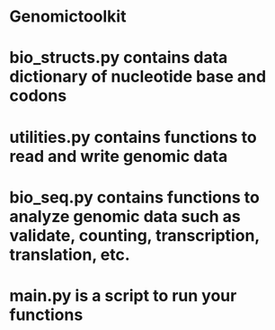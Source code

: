 # Genomictoolkit
# bio_structs.py contains data dictionary of nucleotide base and codons
# utilities.py contains functions to read and write genomic data
# bio_seq.py contains functions to analyze genomic data such as validate, counting, transcription, translation, etc.
# main.py is a script to run your functions
